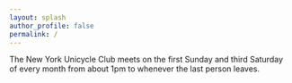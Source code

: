 ```yaml
---
layout: splash
author_profile: false
permalink: /
---
```


The New York Unicycle Club meets on the first Sunday and third Saturday of every month from about 1pm to whenever the last person leaves. 